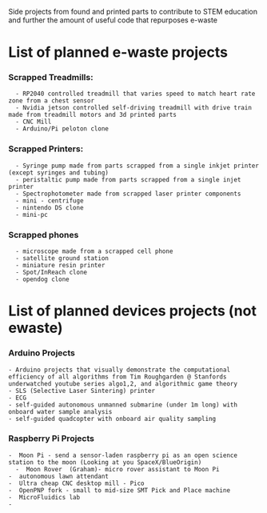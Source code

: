 Side projects from found and printed parts to contribute to STEM education and further the amount of useful code that repurposes e-waste

# List of planned e-waste projects
  ### Scrapped Treadmills:
      - RP2040 controlled treadmill that varies speed to match heart rate zone from a chest sensor
      - Nvidia jetson controlled self-driving treadmill with drive train made from treadmill motors and 3d printed parts
      - CNC Mill 
      - Arduino/Pi peloton clone
      
  ### Scrapped Printers:
      - Syringe pump made from parts scrapped from a single inkjet printer (except syringes and tubing)
      - peristaltic pump made from parts scrapped from a single injet printer
      - Spectrophotometer made from scrapped laser printer components
      - mini - centrifuge
      - nintendo DS clone
      - mini-pc
  
  ### Scrapped phones
      - microscope made from a scrapped cell phone
      - satellite ground station
      - miniature resin printer
      - Spot/InReach clone
      - opendog clone
   
# List of planned devices projects (not ewaste)
  ###  Arduino Projects
    - Arduino projects that visually demonstrate the computational efficiency of all algorithms from Tim Roughgarden @ Stanfords underwatched youtube series algo1,2, and algorithmic game theory
    - SLS (Selective Laser Sintering) printer
    - ECG
    - self-guided autonomous unmanned submarine (under 1m long) with onboard water sample analysis
    - self-guided quadcopter with onboard air quality sampling
    
  ###  Raspberry Pi Projects
    -  Moon Pi - send a sensor-laden raspberry pi as an open science station to the moon (Looking at you SpaceX/BlueOrigin)
      -  Moon Rover  (Graham)- micro rover assistant to Moon Pi
    -  autonomous lawn attendant
    -  Ultra cheap CNC desktop mill - Pico
    -  OpenPNP fork - small to mid-size SMT Pick and Place machine
    -  MicroFluidics lab
    -  
   
      
      
   
      
    
